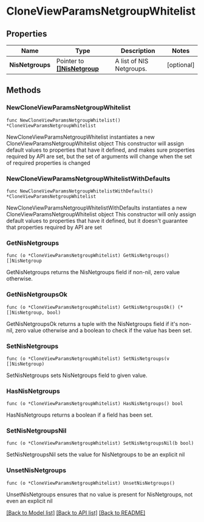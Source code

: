 # CloneViewParamsNetgroupWhitelist

## Properties

Name | Type | Description | Notes
------------ | ------------- | ------------- | -------------
**NisNetgroups** | Pointer to [**[]NisNetgroup**](NisNetgroup.md) | A list of NIS Netgroups. | [optional] 

## Methods

### NewCloneViewParamsNetgroupWhitelist

`func NewCloneViewParamsNetgroupWhitelist() *CloneViewParamsNetgroupWhitelist`

NewCloneViewParamsNetgroupWhitelist instantiates a new CloneViewParamsNetgroupWhitelist object
This constructor will assign default values to properties that have it defined,
and makes sure properties required by API are set, but the set of arguments
will change when the set of required properties is changed

### NewCloneViewParamsNetgroupWhitelistWithDefaults

`func NewCloneViewParamsNetgroupWhitelistWithDefaults() *CloneViewParamsNetgroupWhitelist`

NewCloneViewParamsNetgroupWhitelistWithDefaults instantiates a new CloneViewParamsNetgroupWhitelist object
This constructor will only assign default values to properties that have it defined,
but it doesn't guarantee that properties required by API are set

### GetNisNetgroups

`func (o *CloneViewParamsNetgroupWhitelist) GetNisNetgroups() []NisNetgroup`

GetNisNetgroups returns the NisNetgroups field if non-nil, zero value otherwise.

### GetNisNetgroupsOk

`func (o *CloneViewParamsNetgroupWhitelist) GetNisNetgroupsOk() (*[]NisNetgroup, bool)`

GetNisNetgroupsOk returns a tuple with the NisNetgroups field if it's non-nil, zero value otherwise
and a boolean to check if the value has been set.

### SetNisNetgroups

`func (o *CloneViewParamsNetgroupWhitelist) SetNisNetgroups(v []NisNetgroup)`

SetNisNetgroups sets NisNetgroups field to given value.

### HasNisNetgroups

`func (o *CloneViewParamsNetgroupWhitelist) HasNisNetgroups() bool`

HasNisNetgroups returns a boolean if a field has been set.

### SetNisNetgroupsNil

`func (o *CloneViewParamsNetgroupWhitelist) SetNisNetgroupsNil(b bool)`

 SetNisNetgroupsNil sets the value for NisNetgroups to be an explicit nil

### UnsetNisNetgroups
`func (o *CloneViewParamsNetgroupWhitelist) UnsetNisNetgroups()`

UnsetNisNetgroups ensures that no value is present for NisNetgroups, not even an explicit nil

[[Back to Model list]](../README.md#documentation-for-models) [[Back to API list]](../README.md#documentation-for-api-endpoints) [[Back to README]](../README.md)


